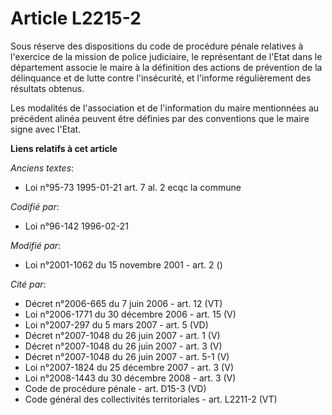 # Article L2215-2

Sous réserve des dispositions du code de procédure pénale relatives à l'exercice de la mission de police judiciaire, le
représentant de l'Etat dans le département associe le maire à la définition des actions de prévention de la délinquance et de
lutte contre l'insécurité, et l'informe régulièrement des résultats obtenus.

Les modalités de l'association et de l'information du maire mentionnées au précédent alinéa peuvent être définies par des
conventions que le maire signe avec l'Etat.

**Liens relatifs à cet article**

_Anciens textes_:

  - Loi n°95-73 1995-01-21 art. 7 al. 2 ecqc la commune

_Codifié par_:

  - Loi n°96-142 1996-02-21

_Modifié par_:

  - Loi n°2001-1062 du 15 novembre 2001 - art. 2 ()

_Cité par_:

  - Décret n°2006-665 du 7 juin 2006 - art. 12 (VT)
  - Loi n°2006-1771 du 30 décembre 2006 - art. 15 (V)
  - Loi n°2007-297 du 5 mars 2007 - art. 5 (VD)
  - Décret n°2007-1048 du 26 juin 2007 - art. 1 (V)
  - Décret n°2007-1048 du 26 juin 2007 - art. 3 (V)
  - Décret n°2007-1048 du 26 juin 2007 - art. 5-1 (V)
  - Loi n°2007-1824 du 25 décembre 2007 - art. 3 (V)
  - Loi n°2008-1443 du 30 décembre 2008 - art. 3 (V)
  - Code de procédure pénale - art. D15-3 (VD)
  - Code général des collectivités territoriales - art. L2211-2 (VT)
